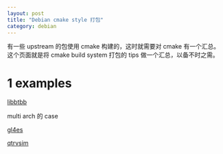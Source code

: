 ```yaml
---
layout: post
title: "Debian cmake style 打包"
category: debian
---
```


有一些 upstream 的包使用 cmake 构建的，这时就需要对 cmake 有一个汇总。 这个页面就是将 cmake build system 打包的 tips 做一个汇总，以备不时之需。

# 1 examples

[libbtbb](https://sources.debian.org/src/libbtbb/2018.12.R1-1/debian/)

multi arch 的 case

[gl4es](https://salsa.debian.org/vimerbf-guest/gl4es/-/tree/debian/main/debian?ref_type=heads)

[qtrvsim](https://salsa.debian.org/vimerbf-guest/qtrvsim/-/tree/debian/main?ref_type=heads)
